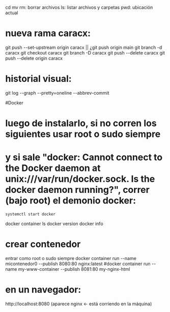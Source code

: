 cd
mv
rm: borrar archivos
ls: listar archivos y carpetas
pwd: ubicación actual

# nueva rama caracx:
git push --set-upstream origin caracx || ¿git push origin main
git branch -d caracx
git checkout caracx
git branch -D caracx
git push --delete caracx
git push --delete origin caracx

# historial visual:
git log --graph --pretty=oneline --abbrev-commit

#Docker
# luego de instalarlo, si no corren los siguientes usar root o sudo siempre
# y si sale "docker: Cannot connect to the Docker daemon at unix:///var/run/docker.sock. Is the docker daemon running?", correr (bajo root) el demonio docker:
	systemctl start docker
docker container ls
docker version
docker info

# crear contenedor
entrar como root o sudo siempre
docker container run --name micontenedor0 --publish 8080:80 nginx:latest
#docker container run --name my-www-container --publish 8081:80 my-nginx-html
# en un navegador:
http://localhost:8080 (aparece nginx <- está corriendo en la máquina)